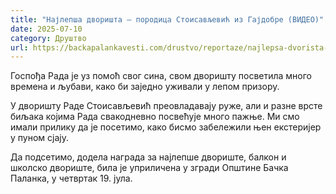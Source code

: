 ```yaml
---
title: "Најлепша дворишта – породица Стоисављевић из Гајдобре (ВИДЕО)"
date: 2025-07-10
category: Друштво
url: https://backapalankavesti.com/drustvo/reportaze/najlepsa-dvorista-porodica-stoisavljevic-iz-gajdobre-video1/
---
```


Госпођа Рада је уз помоћ свог сина, свом дворишту посветила много времена и љубави, како би заједно уживали у лепом призору.

У дворишту Раде Стоисављевић преовладавају руже, али и разне врсте биљака којима Рада свакодневно посвећује много пажње. Ми смо имали прилику да је посетимо, како бисмо забележили њен екстеријер у пуном сјају.

Да подсетимо, додела награда за најлепше двориште, балкон и школско двориште, била је уприличена у згради Општине Бачка Паланка, у четвртак 19. јула.

